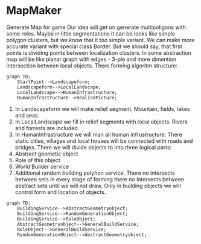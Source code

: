 # MapMaker
Generate Map for game
Our idea will get on generate multipoligons with some roles. Maybe in little segmentations it can be looks like simple polygon clusters, but we know that it too simple variant. We can make more accurate variant with special class Border. But we should say, that first points is dividing points between localization clusters. In some abstraction map will be like planar graph with edges - 3-ple and more dimention intersection between local objects.
There forming algoritm structure:
```mermaid
graph TD;   
    StartPoint-->Landscapeform;
    Landscapeform-->LocalLandscape;
    LocalLandscape-->HumanInfrastructure;
    HumanInfrastructure-->RealisePicture;
```
1) In Landscapeform we will make relief segment. Mountain, fields, lakes and seas.
2) In LocalLandscape we fill in relief segments with local objects. Rivers and forrests are included.
3) In HumanInfrastructure we will man all human infrustructure. There static cities, villages and local houses will be connected with roads and bridges.
There we will divide objects to into three logical parts:
1) Abstract geometic object
2) Role of this object
3) World Builder service
4) Additional random building polyhon service.
There no intersects between sets in every stage of forming there no intersects between abstract sets until we will not draw. Only in building objects we will control form and location of objects.
```mermaid
graph TD;   
    BuildingService-->AbstractGeometryobject;
    BuildingService-->RandomGenerationObject;
    BuildingService-->RoleObject;
    AbstractGeometryobject-->GeneralBuildService;
    RoleObject-->GeneralBuildService;
    RandomGenerationObject-->AbstractGeometryobject;
```